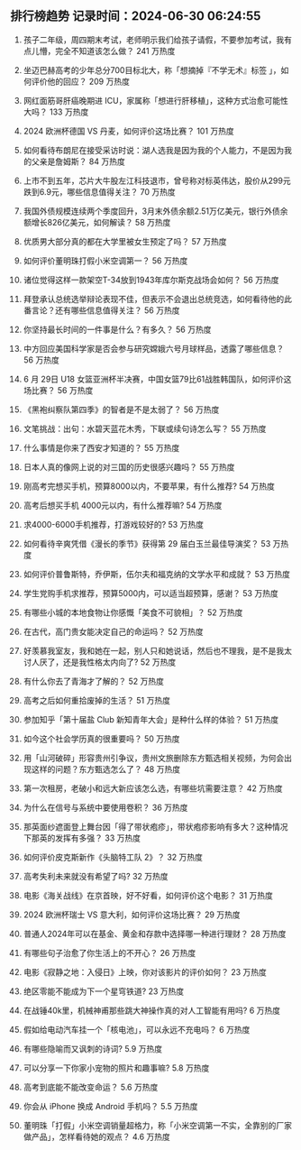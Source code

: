 
## 排行榜趋势 记录时间：2024-06-30 06:24:55
  
  1. 孩子二年级，周四期末考试，老师明示我们给孩子请假，不要参加考试，我有点儿懵，完全不知道该怎么做？ 241 万热度
    
  2. 坐迈巴赫高考的少年总分700目标北大，称「想摘掉『不学无术』标签 」，如何评价他的回应？ 209 万热度
    
  3. 网红面筋哥肝癌晚期进 ICU，家属称「想进行肝移植」，这种方式治愈可能性大吗？ 133 万热度
    
  4. 2024 欧洲杯德国 VS 丹麦，如何评价这场比赛？ 101 万热度
    
  5. 如何看待布朗尼在接受采访时说：湖人选我是因为我的个人能力，不是因为我的父亲是詹姆斯？ 84 万热度
    
  6. 上市不到五年，芯片大牛股左江科技退市，曾号称对标英伟达，股价从299元跌到6.9元，哪些信息值得关注？ 70 万热度
    
  7. 我国外债规模连续两个季度回升，3月末外债余额2.51万亿美元，银行外债余额增长826亿美元，如何解读？ 58 万热度
    
  8. 优质男大部分真的都在大学里被女生预定了吗？ 57 万热度
    
  9. 如何评价董明珠打假小米空调第一？ 56 万热度
    
  10. 诸位觉得这样一款架空T-34放到1943年库尔斯克战场会如何？ 56 万热度
    
  11. 拜登承认总统选举辩论表现不佳，但表示不会退出总统竞选，如何看待他的此番言论？还有哪些信息值得关注？ 56 万热度
    
  12. 你坚持最长时间的一件事是什么？有多久？ 56 万热度
    
  13. 中方回应美国科学家是否会参与研究嫦娥六号月球样品，透露了哪些信息？ 56 万热度
    
  14. 6 月 29日 U18 女篮亚洲杯半决赛，中国女篮79比61战胜韩国队，如何评价这场比赛？ 56 万热度
    
  15. 《黑袍纠察队第四季》的智者是不是太弱了？ 56 万热度
    
  16. 文笔挑战：出句：水碧天蓝花木秀，下联或续句诗怎么写？ 55 万热度
    
  17. 什么事情是你来了西安才知道的？ 55 万热度
    
  18. 日本人真的像网上说的对三国的历史很感兴趣吗？ 55 万热度
    
  19. 刚高考完想买手机，预算8000以内，不要苹果，有什么推荐? 54 万热度
    
  20. 高考后想买手机 4000元以内，有什么推荐嘛? 54 万热度
    
  21. 求4000-6000手机推荐，打游戏较好的? 53 万热度
    
  22. 如何看待辛爽凭借《漫长的季节》获得第 29 届白玉兰最佳导演奖？ 53 万热度
    
  23. 如何评价普鲁斯特，乔伊斯，伍尔夫和福克纳的文学水平和成就？ 53 万热度
    
  24. 学生党购手机求推荐，预算5000内，可以适当超预算，感谢？ 53 万热度
    
  25. 有哪些小城的本地食物让你感慨「美食不可貌相」？ 52 万热度
    
  26. 在古代，高门贵女能决定自己的命运吗？ 52 万热度
    
  27. 好羡慕我室友，我和她在一起，别人只和她说话，然后也不理我，是不是我太讨人厌了，还是我性格太内向了? 52 万热度
    
  28. 有什么你去了青海才了解的？ 52 万热度
    
  29. 高考之后如何重拾废掉的生活？ 51 万热度
    
  30. 参加知乎「第十届盐 Club 新知青年大会」是种什么样的体验？ 51 万热度
    
  31. 如今这个社会学历真的很重要吗？ 50 万热度
    
  32. 用「山河破碎」形容贵州引争议‍，贵州文旅删除东方甄选相关视频，为何会出现这样的问题？东方甄选怎么了？ 48 万热度
    
  33. 第一次租房，老破小和远大新应该怎么选，有哪些坑需要注意？ 42 万热度
    
  34. 为什么在信号与系统中要使用卷积？ 36 万热度
    
  35. 那英面纱遮面登上舞台因「得了带状疱疹」，带状疱疹影响有多大？这种情况下那英的发挥有多强？ 33 万热度
    
  36. 如何评价皮克斯新作《头脑特工队 2》？ 32 万热度
    
  37. 高考失利未来就没有希望了吗? 32 万热度
    
  38. 电影《海关战线》在京首映，好不好看，如何评价这个电影？ 31 万热度
    
  39. 2024 欧洲杯瑞士 VS 意大利，如何评价这场比赛？ 29 万热度
    
  40. 普通人2024年可以在基金、黄金和存款中选择哪一种进行理财？ 28 万热度
    
  41. 有哪些句子治愈了你生活上的不开心？ 26 万热度
    
  42. 电影《寂静之地：入侵日》上映，你对该影片的评价如何？ 23 万热度
    
  43. 绝区零能不能成为下一个星穹铁道? 23 万热度
    
  44. 在战锤40k里，机械神甫那些跳大神操作真的对人工智能有用吗? 6 万热度
    
  45. 假如给电动汽车挂一个「核电池」，可以永远不充电吗？ 6 万热度
    
  46. 有哪些隐喻而又讽刺的诗词? 5.9 万热度
    
  47. 可以分享一下你家小宠物的照片和趣事嘛? 5.8 万热度
    
  48. 高考到底能不能改变命运？ 5.6 万热度
    
  49. 你会从 iPhone 换成 Android 手机吗？ 5.5 万热度
    
  50. 董明珠「打假」小米空调销量超格力，称「小米空调第一不实，全靠别的厂家做产品」，怎样看待她的观点？ 4.6 万热度
    
